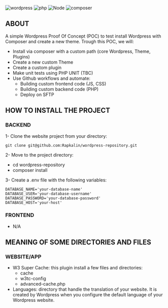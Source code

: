 ![wordpress](https://img.shields.io/badge/wordpress-v6.2-0678BE.svg?style=flat-square)
![php](https://img.shields.io/badge/PHP-v7.3-828cb7.svg?style=flat-square)
![Node](https://img.shields.io/badge/node-v18-644D31.svg?style=flat-square)
![composer](https://img.shields.io/badge/composer-v2-126E75.svg?style=flat-square)
<br>

## ABOUT
A simple Wordpress Proof Of Concept (POC) to test install Wordpress with Composer and create a new theme.
Trough this POC, we will:
- Install via composer with a custom path (core Wordpress, Theme, Plugins)
- Create a new custom Theme
- Create a custom plugin
- Make unit tests using PHP UNIT (TBC)
- Use Github workflows and automate:
  - Building custom frontend code (JS, CSS)
  - Building custom backend code (PHP)
  - Deploy on SFTP

## HOW TO INSTALL THE PROJECT

### BACKEND

1- Clone the website project from your directory:

```git
git clone git@github.com:Rapkalin/wordpress-repository.git
```

2- Move to the project directory:
- cd wordpress-repository
- composer install 

3- Create a .env file with the following variables:
```
DATABASE_NAME='your-database-name'
DATABASE_USER='your-database-username'
DATABASE_PASSWORD='your-database-password'
DATABASE_HOST='your-host'
```

### FRONTEND
- N/A


## MEANING OF SOME DIRECTORIES AND FILES 

### WEBSITE/APP
- W3 Super Cache: this plugin install a few files and directories:
  - cache
  - w3tc-config
  - advanced-cache.php
- Languages: directory that handle the translation of your website. It is created by Wordpress when you configure the default language of your Wordpress website.